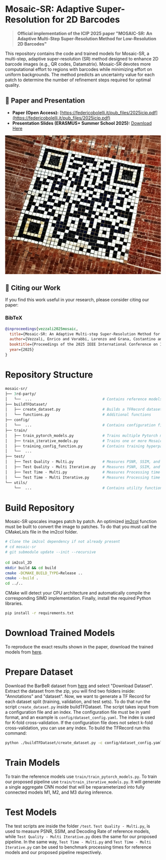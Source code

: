 # Mosaic-SR: Adaptive Super-Resolution for 2D Barcodes
> **Official implementation of the ICIP 2025 paper "MOSAIC-SR: An Adaptive Multi-Step Super-Resolution Method for Low-Resolution 2D Barcodes"**

This repository contains the code and trained models for Mosaic-SR, a multi-step, adaptive super-resolution (SR) method designed to enhance 2D barcode images (e.g., QR codes, Datamatrix). Mosaic-SR devotes more computational effort to regions with barcodes while minimizing effort on uniform backgrounds. The method predicts an uncertainty value for each patch to determine the number of refinement steps required for optimal quality.

## 📝 Paper and Presentation

* **Paper (Open Access):** [https://federicobolelli.it/pub_files/2025icip.pdf](https://federicobolelli.it/pub_files/2025icip.pdf)
* **Presentation Slides (ERASMUS+ Summer School 2025):** [Download Here](https://site.unibo.it/mml-imaging/en/seminars/seminar_vezzali_04_june_2025.ppsx/@@download/file/Seminar_Vezzali_04_June_2025.ppsx)

![Mosaic-SR Logo](./Mosaic-logo.png)

## 📜 Citing our Work

If you find this work useful in your research, please consider citing our paper:

### BibTeX
```bibtex
@inproceedings{vezzali2025mosaic,
  title={Mosaic-SR: An Adaptive Multi-step Super-Resolution Method for Low-Resolution 2D Barcodes},
  author={Vezzali, Enrico and Vorabbi, Lorenzo and Grana, Costantino and Bolelli, Federico and Datalogic, SpA},
  booktitle={Proceedings of the 2025 IEEE International Conference on Image Processing},
  year={2025}
}
```

# Repository Structure
```graphql
mosaic-sr/
├── 3rd-party/  
│   └──  ...                                # Contains reference models for comparison
├── buildTFDataset/
│   ├── create_dataset.py                   # Builds a TFRecord dataset from annotations and images 
│   └── functions.py                        # Additional functions
├── config/
│   └──  ...                                # Contains configuration files in YAML format
├── train/
│   ├── train_pytorch_models.py             # Trains multiple Pytorch models (reference models)
│   ├── train_iterative_models.py           # Trains one or more Mosaic-SR models (ours)
│   ├── training_config_function.py         # Contains training hyperparameters, like batch size, lr-scheduling, etc.
│   └──  ...
├── test/
│   ├── Test Quality - Multi.py             # Measures PSNR, SSIM, and Decoding Rate of reference models
│   ├── Test Quality - Multi Iterative.py   # Measures PSNR, SSIM, and Decoding Rate of Mosaic-SR models
│   ├── Test Time - Multi.py                # Measures Processing time of reference models
│   └── Test Time - Multi Iterative.py      # Measures Processing time of Mosaic-SR models
└── utils/
    └──  ...                                # Contains utility functions
```

# Build Repository
Mosaic-SR upscales images patch by patch. An optimized [im2col](https://github.com/Henvezz95/im2col_2D) function must be built to convert the image to patches. To do that you must call the CMakeLists file in the im2col folder.  

```bash
# Clone the im2col dependency if not already present
# cd mosaic-sr
# git submodule update --init --recursive

cd im2col_2D
mkdir build && cd build
cmake -DCMAKE_BUILD_TYPE=Release ..
cmake --build .
cd ../..
```

CMake will detect your CPU architecture and automatically compile the corresponding SIMD implementation.
Finally, install the required Python libraries.
```bash
pip install -r requirements.txt
```

# Download Trained Models
To reproduce the exact results shown in the paper, download the trained models from [here](https://unimore365-my.sharepoint.com/:f:/g/personal/319554_unimore_it/EvX00yibh_1FhSxN_m8cYHsBVYnna4--NamdGXx9eIysNg?e=kE5gnY).

# Prepare Dataset
Download the BarBeR dataset from [here](https://ditto.ing.unimore.it/barber/) and select "Download Dataset". Extract the dataset from the zip, you will find two folders inside: "Annotations" and "dataset". 
Now, we want to generate a TF Record for each dataset split (training, validation, and test sets). To do that run the script `create_dataset.py` inside buildTFDataset. The script takes input from a configuration file and an index. The configuration file must be in yaml format, and an example is `config/dataset_config.yaml`. The index is used for K-fold cross-validation. If the configuration file does not select k-fold cross-validation, you can use any index. To build the TFRecord run this command:
```bash
python ./buildTFDataset/create_dataset.py -c config/dataset_config.yaml -k 0
```
# Train Models
To train the reference models use `train/train_pytorch_models.py`. To train our proposed pipeline use `train/train_iterative_models.py`. It will generate a single aggregate CNN model that will be reparameterized into fully connected models M1, M2, and M3 during inference.

# Test Models
The test scripts are inside the folder `/test`. `Test Quality - Multi.py`, is used to measure PSNR, SSIM, and Decoding Rate of reference models, while `Test Quality - Multi Iterative.py` does the same for our proposed pipeline. In the same way, `Test Time - Multi.py` and `Test Time - Multi Iterative.py` can be used to benchmark processing times for reference models and our proposed pipeline respectively.
